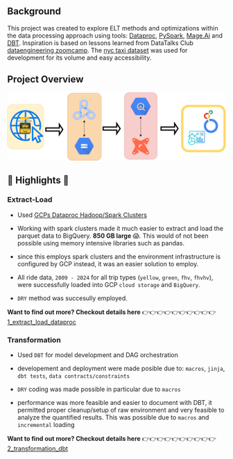 ## Background

This project was created to explore ELT methods and optimizations within the data processing approach using tools: [Dataproc](https://cloud.google.com/dataproc?hl=en), [PySpark](https://spark.apache.org/docs/latest/api/python/index.html), [Mage.Ai](https://www.mage.ai/) and [DBT](https://www.getdbt.com/). Inspiration is based on lessons learned from DataTalks Club [dataengineering zoomcamp](https://github.com/DataTalksClub/data-engineering-zoomcamp). The [nyc taxi dataset](https://www.nyc.gov/site/tlc/about/tlc-trip-record-data.page) was used for development for its volume and easy accessibility. 

## Project Overview 

![pipeline diagram](images/project/pipeline_diagram.jpg)

## 🚀 Highlights 🚀

### Extract-Load

- Used [GCPs Dataproc Hadoop/Spark Clusters](https://cloud.google.com/dataproc?hl=en)

- Working with spark clusters made it much easier to extract and load the parquet data to BigQuery. **850 GB large** 😱. This would of not been possible using memory intensive libraries such as pandas.

- since this employs spark clusters and the environment infrastructure is configured by GCP instead, it was an easier solution to employ.

- All ride data, `2009 - 2024` for all trip types (`yellow`, `green`, `fhv`, `fhvhv`), were successfully loaded into GCP `cloud storage` and `BigQuery`. 

- `DRY` method was succesully employed.

**Want to find out more? Checkout details here** 👉👉👉👉👉👉👉👉👉👉 [1_extract_load_dataproc](1_extract_load_dataproc)

### Transformation

- Used `DBT` for model development and DAG orchestration 

- developement and deployment were made posible due to: `macros`, `jinja`, `dbt tests`, `data contracts/constraints`

- `DRY` coding was made possible in particular due to `macros`

- performance was more feasible and easier to document with DBT, it permitted proper cleanup/setup of raw environment and very feasible to analyze the quantified results. This was possible due to `macros` and `incremental` loading

**Want to find out more? Checkout details here** 👉👉👉👉👉👉👉👉👉👉 [2_transformation_dbt](2_transformation_dbt)